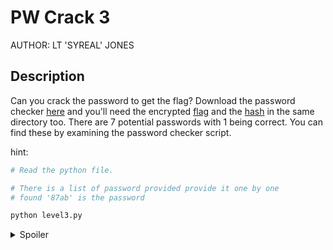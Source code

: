# PW Crack 3
AUTHOR: LT 'SYREAL' JONES
## Description
Can you crack the password to get the flag?
Download the password checker [here](https://artifacts.picoctf.net/c/17/level3.py) and you'll need the encrypted [flag](https://artifacts.picoctf.net/c/17/level3.flag.txt.enc) and the [hash](https://artifacts.picoctf.net/c/17/level3.hash.bin) in the same directory too.
There are 7 potential passwords with 1 being correct. You can find these by examining the password checker script.

hint:
```bash
# Read the python file.

# There is a list of password provided provide it one by one 
# found '87ab' is the password

python level3.py
```
<details>
<summary>Spoiler</summary>

picoCTF{m45h_fl1ng1ng_cd6ed2eb}

</details>
